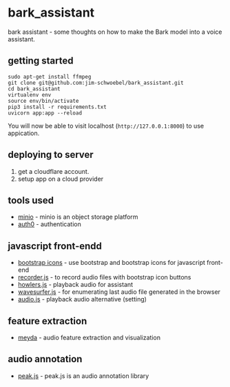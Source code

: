 # bark_assistant
bark assistant - some thoughts on how to make the Bark model into a voice assistant.

## getting started
```
sudo apt-get install ffmpeg
git clone git@github.com:jim-schwoebel/bark_assistant.git
cd bark_assistant
virtualenv env 
source env/bin/activate
pip3 install -r requirements.txt
uvicorn app:app --reload
```

You will now be able to visit localhost (`http://127.0.0.1:8000`) to use appication.

## deploying to server
1. get a cloudflare account.
2. setup app on a cloud provider 

## tools used
- [minio](https://github.com/minio/minio) - minio is an object storage platform
- [auth0](https://github.com/auth0) - authentication

## javascript front-endd 
- [bootstrap icons](https://icons.getbootstrap.com/) - use bootstrap and bootstrap icons for javascript front-end
- [recorder.js](https://github.com/mattdiamond/Recorderjs) - to record audio files with bootstrap icon buttons
- [howlers.js](https://github.com/goldfire/howler.js) - playback audio for assistant
- [wavesurfer.js](https://wavesurfer-js.org/) - for enumerating last audio file generated in the browser
- [audio.js](http://kolber.github.io/audiojs/) - playback audio alternative (setting)

## feature extraction
- [meyda](https://github.com/meyda/meyda) - audio feature extraction and visualization

## audio annotation
- [peak.js](https://waveform.prototyping.bbc.co.uk/) - peak.js is an audio annotation library